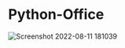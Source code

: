 # Python-Office


![Screenshot 2022-08-11 181039](https://user-images.githubusercontent.com/110541072/184111695-40cf2dab-5581-4651-b970-b267c7d7f3ae.png)
